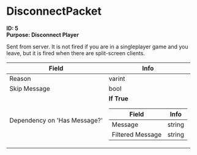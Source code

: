 # DisconnectPacket

**ID: 5**  
**Purpose: Disconnect Player**  

Sent from server. It is not fired if you are in a singleplayer game and you leave, but it is fired when there are split-screen clients.

<table><thead><tr><th>Field</th><th>Info</th></tr></thead><tbody>
<tr><td>Reason</td><td>varint</td></tr>
<tr><td>Skip Message</td><td>bool</td></tr>
<tr><td>Dependency on 'Has Message?'</td><td><b>If True</b><br>
  <table><thead><tr><th>Field</th><th>Info</th></tr></thead><tbody>
  <tr><td>Message</td><td>string</td></tr>
  <tr><td>Filtered Message</td><td>string</td></tr>
  </tbody></table></td></tr>
</tbody></table>